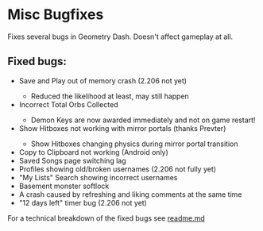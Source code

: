 # Misc Bugfixes
Fixes several bugs in Geometry Dash. Doesn't affect gameplay at all.

## Fixed bugs:
- <cj>Save and Play</c> out of memory <cr>crash</c> (2.206 not yet)
  - Reduced the likelihood at least, may still happen
- <cr>Incorrect</c> <cj>Total Orbs Collected</c>
  - <co>Demon Keys</c> are now awarded <cg>immediately</c> and not on game restart!
- <cj>Show Hitboxes</c> not working with <co>mirror portals</c> (thanks Prevter)
  - <cj>Show Hitboxes</c> changing physics during <co>mirror portal transition</c>
- <cj>Copy to Clipboard</c> not working (Android only)
- <cj>Saved Songs</c> page switching <cr>lag</c>
- <cj>Profiles</c> showing <cr>old/broken</c> usernames (2.206 not fully yet)
- <cj>"My Lists" Search</c> showing <cr>incorrect usernames</c>
- <cj>Basement monster</c> <cr>softlock</c>
- A <cr>crash</c> caused by <cj>refreshing and liking</c> <co>comments</c> at the same time
- <cr>"12 days left"</c> timer bug (2.206 not yet)

For a technical breakdown of the fixed bugs see [readme.md](https://github.com/Cvolton/miscbugfixes-geode/blob/master/README.md)